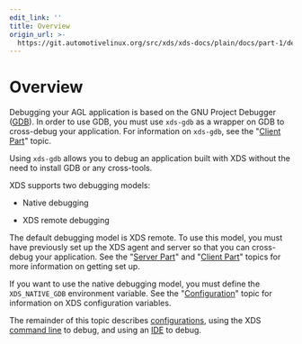 ```yaml
---
edit_link: ''
title: Overview
origin_url: >-
  https://git.automotivelinux.org/src/xds/xds-docs/plain/docs/part-1/debug-overview.md?h=halibut
---
```


<!-- WARNING: This file is generated by fetch_docs.js using /home/boron/Documents/AGL/docs-webtemplate/site/_data/tocs/devguides/halibut/xds-docs-guides-devguides-book.yml -->

# Overview

Debugging your AGL application is based on the GNU Project Debugger
([GDB](https://www.gnu.org/software/gdb/)).
In order to use GDB, you must use `xds-gdb` as a wrapper on GDB to
cross-debug your application.
For information on `xds-gdb`, see the
"[Client Part](./client-part.html)" topic.

Using `xds-gdb` allows you to debug an application built with
XDS without the need to install GDB or any cross-tools.

XDS supports two debugging models:

* Native debugging

* XDS remote debugging

The default debugging model is XDS remote.
To use this model, you must have previously set up the XDS
agent and server so that you can cross-debug your application.
See the
"[Server Part](./server-part.html)" and
"[Client Part](./client-part.html)" topics for more
information on getting set up.

If you want to use the native debugging model, you must define the
`XDS_NATIVE_GDB` environment variable.
See the
"[Configuration](./debug-configuration.html)" topic for information
on XDS configuration variables.

The remainder of this topic describes
[configurations](./debug-configuration.html), using the XDS
[command line](./debug-cmd-line.html) to debug, and using an
[IDE](./debug-ide.html) to debug.
